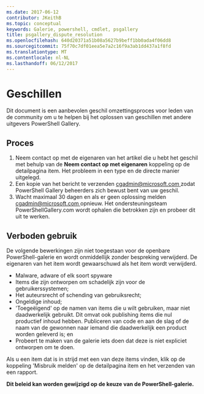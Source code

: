 ```yaml
---
ms.date: 2017-06-12
contributor: JKeithB
ms.topic: conceptual
keywords: Galerie, powershell, cmdlet, psgallery
title: psgallery_dispute_resolution
ms.openlocfilehash: 640d20371a51b08a5627b9beff1bb0ada4f06dd8
ms.sourcegitcommit: 75f70c7df01eea5e7a2c16f9a3ab1dd437a1f8fd
ms.translationtype: MT
ms.contentlocale: nl-NL
ms.lasthandoff: 06/12/2017
---
```

# <a name="dispute-resolution"></a>Geschillen

Dit document is een aanbevolen geschil omzettingsproces voor leden van de community om u te helpen bij het oplossen van geschillen met andere uitgevers PowerShell Gallery.

## <a name="process"></a>Proces

1. Neem contact op met de eigenaren van het artikel die u hebt het geschil met behulp van de **Neem contact op met eigenaren** koppeling op de detailpagina item.
Het probleem in een type en de directe manier uitgelegd.
2. Een kopie van het bericht te verzenden [ cgadmin@microsoft.com ](mailto:cgadmin@microsoft.com) zodat PowerShell Gallery beheerders zich bewust bent van uw geschil.
3. Wacht maximaal 30 dagen en als er geen oplossing melden [ cgadmin@microsoft.com ](mailto:cgadmin@microsoft.com) opnieuw.
Het ondersteuningsteam PowerShellGallery.com wordt ophalen die betrokken zijn en probeer dit uit te werken.


## <a name="prohibited-use"></a>Verboden gebruik

De volgende bewerkingen zijn niet toegestaan voor de openbare PowerShell-galerie en wordt onmiddellijk zonder bespreking verwijderd.  De eigenaren van het item wordt gewaarschuwd als het item wordt verwijderd.

- Malware, adware of elk soort spyware
- Items die zijn ontworpen om schadelijk zijn voor de gebruikerssystemen;
- Het auteursrecht of schending van gebruiksrecht;
- Ongeldige inhoud;
- 'Toegeëigend' op de namen van items die u wilt gebruiken, maar niet daadwerkelijk gebruikt. Dit omvat ook publishing items die nul productief inhoud hebben.
Publiceren van code en aan de slag of de naam van de gewonnen naar iemand die daadwerkelijk een product worden geleverd is; en
- Probeert te maken van de galerie iets doen dat deze is niet expliciet ontworpen om te doen.


Als u een item dat is in strijd met een van deze items vinden, klik op de koppeling 'Misbruik melden' op de detailpagina item en het verzenden van een rapport.

**Dit beleid kan worden gewijzigd op de keuze van de PowerShell-galerie.**


